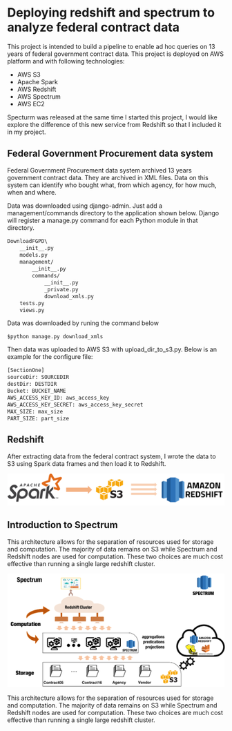 # Deploying redshift and spectrum to analyze federal contract data

This project is intended to build a pipeline to enable ad hoc queries on 13 years of federal government contract data. This project is deployed on AWS platform and with following technologies:
* AWS S3
* Apache Spark
* AWS Redshift
* AWS Spectrum
* AWS EC2

Specturm was released at the same time I started this project, I would like explore the difference of this new service from Redshift so that I included it in my project.

## Federal Government Procurement data system

Federal Government Procurement data system archived 13 years government contract data. They are archived in XML files. Data on this system can identify who bought what, from which agency, for how much, when and where. 

Data was downloaded using django-admin. Just add a management/commands directory to the application shown below. Django will register a manage.py command for each Python module in that directory. 

```
DownloadFGPD\
	__init__.py
    models.py
    management/
        __init__.py
        commands/
            __init__.py
            _private.py
            download_xmls.py
    tests.py
    views.py
```

Data was downloaded by runing the command below

```
$python manage.py download_xmls
```

Then data was uploaded to AWS S3 with upload_dir_to_s3.py. Below is an example for the configure file:
```
[SectionOne]
sourceDir: SOURCEDIR
destDir: DESTDIR
Bucket: BUCKET_NAME
AWS_ACCESS_KEY_ID: aws_access_key
AWS_ACCESS_KEY_SECRET: aws_access_key_secret
MAX_SIZE: max_size
PART_SIZE: part_size
```

## Redshift

After extracting data from the federal contract system, I wrote the data to S3 using Spark data frames and then load it to Redshift.

<p align="center">
  <img src="/Picture1.png" width="900"/>
</p>

## Introduction to Spectrum

This architecture allows for the separation of resources used for storage and computation. The majority of data remains on S3 while Spectrum and Redshift nodes are used for computation. These two choices are much cost effective than running a single large redshift cluster.

<p align="center">
  <img src="/Spectrum.png" width="900"/>
</p>

This architecture allows for the separation of resources used for storage and computation. The majority of data remains on S3 while Spectrum and Redshift nodes are used for computation. These two choices are much cost effective than running a single large redshift cluster.
